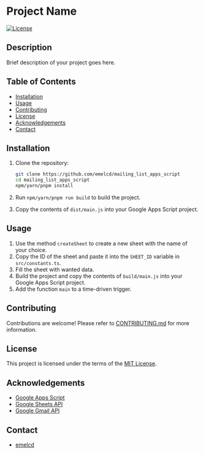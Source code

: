 # Project Name

[![License](https://img.shields.io/badge/license-MIT-blue.svg)](LICENSE)

## Description

Brief description of your project goes here.

## Table of Contents

- [Installation](#installation)
- [Usage](#usage)
- [Contributing](#contributing)
- [License](#license)
- [Acknowledgements](#acknowledgements)
- [Contact](#contact)

## Installation

1. Clone the repository:

   ```bash
   git clone https://github.com/emelcd/mailing_list_apps_script
   cd mailing_list_apps_script
   npm/yarn/pnpm install
   ```

2. Run `npm/yarn/pnpm run build` to build the project.
3. Copy the contents of `dist/main.js` into your Google Apps Script project.

## Usage

1. Use the method `createSheet` to create a new sheet with the name of your choice.
2. Copy the ID of the sheet and paste it into the `SHEET_ID` variable in `src/constants.ts`.
3. Fill the sheet with wanted data.
4. Build the project and copy the contents of `build/main.js` into your Google Apps Script project.
5. Add the function `main` to a time-driven trigger.

## Contributing

Contributions are welcome! Please refer to [CONTRIBUTING.md](CONTRIBUTING.md) for more information.

## License

This project is licensed under the terms of the [MIT License](LICENSE).

## Acknowledgements

- [Google Apps Script](https://developers.google.com/apps-script)
- [Google Sheets API](https://developers.google.com/sheets/api)
- [Google Gmail API](https://developers.google.com/gmail/api)

## Contact

- [emelcd](mailto:mortadelatrix@proton.me)
